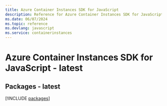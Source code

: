 ```yaml
---
title: Azure Container Instances SDK for JavaScript
description: Reference for Azure Container Instances SDK for JavaScript
ms.date: 06/07/2024
ms.topic: reference
ms.devlang: javascript
ms.service: containerinstances
---
```

# Azure Container Instances SDK for JavaScript - latest
## Packages - latest
[!INCLUDE [packages](container-instances-index.md)]